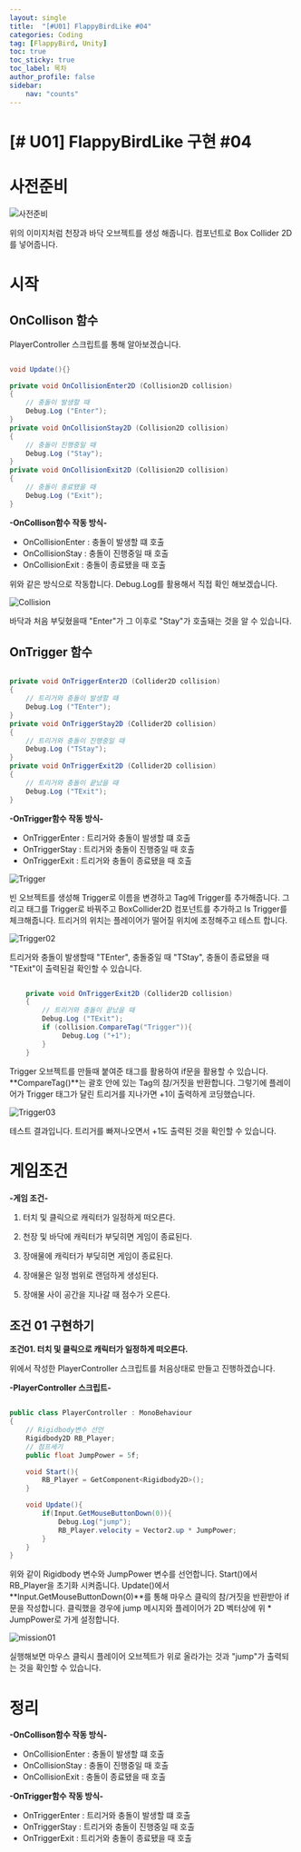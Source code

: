 ```yaml
---
layout: single
title:  "[#U01] FlappyBirdLike #04"
categories: Coding
tag: [FlappyBird, Unity]
toc: true 
toc_sticky: true 
toc_label: 목차    
author_profile: false
sidebar:
    nav: "counts"
---
```


# [# U01] FlappyBirdLike 구현 #04

# 사전준비

![사전준비]({{site.ur}}/images/2023-02-16-unity_flappybird04/%EC%82%AC%EC%A0%84%EC%A4%80%EB%B9%84.png?raw=true)

위의 이미지처럼 천장과 바닥 오브젝트를 생성 해줍니다. 컴포넌트로 Box Collider 2D를 넣어줍니다.

# 시작
## OnCollison 함수
PlayerController 스크립트를 통해 알아보겠습니다.

```c#

void Update(){}

private void OnCollisionEnter2D (Collision2D collision)
{
    // 충돌이 발생할 때
    Debug.Log ("Enter");
}
private void OnCollisionStay2D (Collision2D collision)
{
    // 충돌이 진행중일 때
    Debug.Log ("Stay");
}
private void OnCollisionExit2D (Collision2D collision)
{
    // 충돌이 종료됐을 때
    Debug.Log ("Exit");
}

```
**-OnCollison함수 작동 방식-**
* OnCollisionEnter : 충돌이 발생할 떄 호출
* OnCollisionStay  : 충돌이 진행중일 때 호출
* OnCollisionExit  : 충돌이 종료됐을 때 호출

위와 같은 방식으로 작동합니다. Debug.Log를 활용해서 직접 확인 해보겠습니다.





![Collision]({{site.ur}}/images/2023-02-16-unity_flappybird04/Collision.png?raw=true)

바닥과 처음 부딪혔을때 "Enter"가 그 이후로 "Stay"가 호출돼는 것을 알 수 있습니다.



## OnTrigger 함수

```c#

private void OnTriggerEnter2D (Collider2D collision)
{
    // 트리거와 충돌이 발생할 때
    Debug.Log ("TEnter");
}
private void OnTriggerStay2D (Collider2D collision)
{
    // 트리거와 충돌이 진행중일 때
    Debug.Log ("TStay");
}
private void OnTriggerExit2D (Collider2D collision)
{
    // 트리거와 충돌이 끝났을 때
    Debug.Log ("TExit");
}

```

**-OnTrigger함수 작동 방식-**
* OnTriggerEnter : 트리거와 충돌이 발생할 떄 호출
* OnTriggerStay  : 트리거와 충돌이 진행중일 때 호출
* OnTriggerExit  : 트리거와 충돌이 종료됐을 때 호출



![Trigger]({{site.ur}}/images/2023-02-16-unity_flappybird04/Trigger.png?raw=true)

빈 오브젝트를 생성해 Trigger로 이름을 변경하고 Tag에 Trigger를 추가해줍니다. 그리고 태그를 Trigger로 바꿔주고 BoxCollider2D 컴포넌트를 추가하고 Is Trigger를 체크해줍니다.
트리거의 위치는 플레이어가 떨어질 위치에 조정해주고 테스트 합니다.



![Trigger02]({{site.ur}}/images/2023-02-16-unity_flappybird04/Trigger02.png?raw=true)

트리거와 충돌이 발생할때 "TEnter", 충돌중일 때 "TStay", 충돌이 종료됐을 때 "TExit"이 출력된걸 확인할 수 있습니다.




```c#

    private void OnTriggerExit2D (Collider2D collision)
    {
        // 트리거와 충돌이 끝났을 때
        Debug.Log ("TExit");
        if (collision.CompareTag("Trigger")){
             Debug.Log ("+1");        
        }
    }

```
Trigger 오브젝트를 만들때 붙여준 태그를 활용하여 if문을 활용할 수 있습니다.
**CompareTag()**는 괄호 안에 있는 Tag의 참/거짓을 반환합니다. 그렇기에 플레이어가 Trigger 태그가 달린 트리거를 지나가면 +1이 출력하게 코딩했습니다.



![Trigger03]({{site.ur}}/images/2023-02-16-unity_flappybird04/Trigger03.png?raw=true)

테스트 결과입니다. 트리거를 빠져나오면서 +1도 출력된 것을 확인할 수 있습니다.


# 게임조건

**-게임 조건-**

1. 터치 및 클릭으로 캐릭터가 일정하게 떠오른다.

2. 천장 및 바닥에 캐릭터가 부딪히면 게임이 종료된다.

3. 장애물에 캐릭터가 부딪히면 게임이 종료된다.

4. 장애물은 일정 범위로 랜덤하게 생성된다.

5. 장애물 사이 공간을 지나갈 때 점수가 오른다.

   

## 조건 01 구현하기
**조건01. 터치 및 클릭으로 캐릭터가 일정하게 떠오른다.**

위에서 작성한 PlayerController 스크립트를 처음상태로 만들고 진행하겠습니다.

**-PlayerController 스크립트-**

```c#

public class PlayerController : MonoBehaviour
{
    // Rigidbody변수 선언
    Rigidbody2D RB_Player;
    // 점프세기
    public float JumpPower = 5f;

    void Start(){
        RB_Player = GetComponent<Rigidbody2D>();
    }

    void Update(){
        if(Input.GetMouseButtonDown(0)){
            Debug.Log("jump");
            RB_Player.velocity = Vector2.up * JumpPower;
        }
    }
}

```
위와 같이 Rigidbody 변수와 JumpPower 변수를 선언합니다.
Start()에서 RB_Player을 초기화 시켜줍니다.
Update()에서 **Input.GetMouseButtonDown(0)**를 통해 마우스 클릭의 참/거짓을 반환받아 if문을 작성합니다. 
클릭했을 경우에 jump 메시지와 플레이어가 2D 벡터상에 위 * JumpPower로 가게 설정합니다.



![mission01]({{site.ur}}/images/2023-02-16-unity_flappybird04/mission01.png?raw=true)

실행해보면 마우스 클릭시 플레이어 오브젝트가 위로 올라가는 것과 "jump"가 출력되는 것을 확인할 수 있습니다.




# 정리
**-OnCollison함수 작동 방식-**
* OnCollisionEnter : 충돌이 발생할 떄 호출
* OnCollisionStay  : 충돌이 진행중일 때 호출
* OnCollisionExit  : 충돌이 종료됐을 때 호출

**-OnTrigger함수 작동 방식-**
* OnTriggerEnter : 트리거와 충돌이 발생할 떄 호출
* OnTriggerStay  : 트리거와 충돌이 진행중일 때 호출
* OnTriggerExit  : 트리거와 충돌이 종료됐을 때 호출